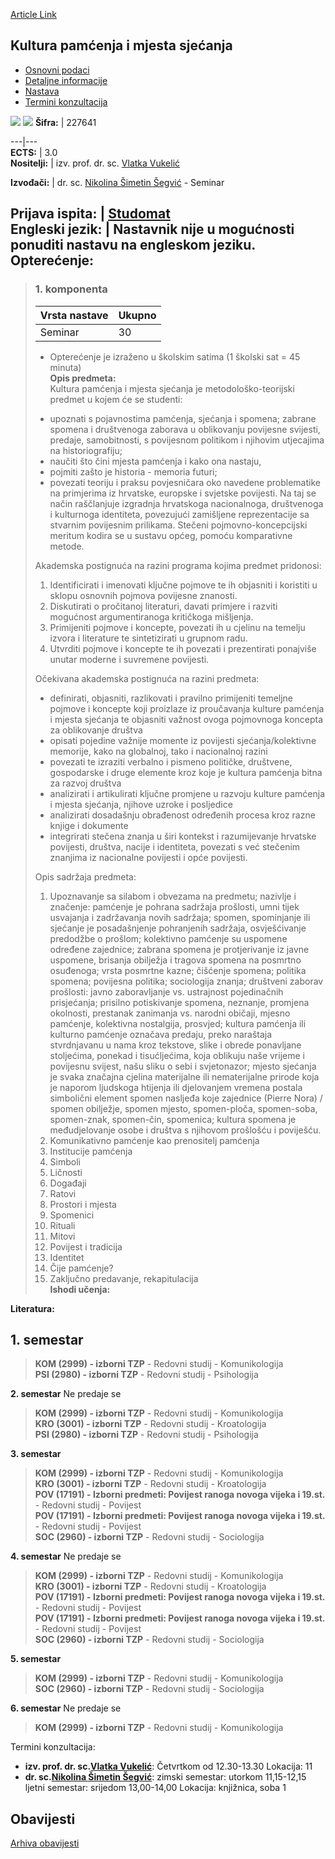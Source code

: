 [Article Link](https://www.fhs.hr/predmet/kpms)

## Kultura pamćenja i mjesta sjećanja
  * [Osnovni podaci](https://www.fhs.hr/predmet/kpms#v1id-904832_433558_1_0 "Osnovni podaci")
  * [Detaljne informacije](https://www.fhs.hr/predmet/kpms#v1id-904832_433558_1_1 "Detaljne informacije")
  * [Nastava](https://www.fhs.hr/predmet/kpms#v1id-904832_433558_1_2 "Nastava")
  * [Termini konzultacija](https://www.fhs.hr/predmet/kpms#v1id-904832_433558_1_3 "Termini konzultacija")


[![](https://www.fhs.hr/img/flags/gif/hr.gif)](https://www.fhs.hr/predmet/kpms) [![](https://www.fhs.hr/img/flags/gif/gb.gif)](https://www.fhs.hr/en/course/comapor)
**Šifra:** |  227641  
  
---|---  
**ECTS:** |  3.0   
**Nositelji:** |  izv. prof. dr. sc. [Vlatka Vukelić](https://www.fhs.hr/djelatnik/vlatka.vukelic)   
  
**Izvođači:** |  dr. sc. [Nikolina Šimetin Šegvić](https://www.fhs.hr/djelatnik/nikolina.simetin_segvic) - Seminar  
  
**Prijava ispita:** |  [Studomat](http://www.isvu.hr/studomat)  
**Engleski jezik:** |  Nastavnik nije u mogućnosti ponuditi nastavu na engleskom jeziku.   
**Opterećenje:**  
---  
> ### 1. komponenta
> | Vrsta nastave | Ukupno  
> ---|---  
> Seminar | 30  
> * Opterećenje je izraženo u školskim satima (1 školski sat = 45 minuta)   
**Opis predmeta:**  
> Kultura pamćenja i mjesta sjećanja je metodološko-teorijski predmet u kojem će se studenti:   
>  - upoznati s pojavnostima pamćenja, sjećanja i spomena; zabrane spomena i društvenoga zaborava u oblikovanju povijesne svijesti, predaje, samobitnosti, s povijesnom politikom i njihovim utjecajima na historiografiju;  
>  - naučiti što čini mjesta pamćenja i kako ona nastaju,  
>  - pojmiti zašto je historia - memoria futuri;  
>  - povezati teoriju i praksu povjesničara oko navedene problematike na primjerima iz hrvatske, europske i svjetske povijesti. Na taj se način raščlanjuje izgradnja hrvatskoga nacionalnoga, društvenoga i kulturnoga identiteta, povezujući zamišljene reprezentacije sa stvarnim povijesnim prilikama. Stečeni pojmovno-koncepcijski meritum kodira se u sustavu općeg, pomoću komparativne metode.  
>    
>  Akademska postignuća na razini programa kojima predmet pridonosi:   
>  1. Identificirati i imenovati ključne pojmove te ih objasniti i koristiti u sklopu osnovnih pojmova povijesne znanosti.  
>  2. Diskutirati o pročitanoj literaturi, davati primjere i razviti mogućnost argumentiranoga kritičkoga mišljenja.  
>  3. Primijeniti pojmove i koncepte, povezati ih u cjelinu na temelju izvora i literature te sintetizirati u grupnom radu.  
>  4. Utvrditi pojmove i koncepte te ih povezati i prezentirati ponajviše unutar moderne i suvremene povijesti.  
>    
>  Očekivana akademska postignuća na razini predmeta:   
>  - definirati, objasniti, razlikovati i pravilno primijeniti temeljne pojmove i koncepte koji proizlaze iz proučavanja kulture pamćenja i mjesta sjećanja te objasniti važnost ovoga pojmovnoga koncepta za oblikovanje društva  
>  - opisati pojedine važnije momente iz povijesti sjećanja/kolektivne memorije, kako na globalnoj, tako i nacionalnoj razini  
>  - povezati te izraziti verbalno i pismeno političke, društvene, gospodarske i druge elemente kroz koje je kultura pamćenja bitna za razvoj društva  
>  - analizirati i artikulirati ključne promjene u razvoju kulture pamćenja i mjesta sjećanja, njihove uzroke i posljedice  
>  - analizirati dosadašnju obrađenost određenih procesa kroz razne knjige i dokumente  
>  - integrirati stečena znanja u širi kontekst i razumijevanje hrvatske povijesti, društva, nacije i identiteta, povezati s već stečenim znanjima iz nacionalne povijesti i opće povijesti.   
>    
>  Opis sadržaja predmeta:   
>  1. Upoznavanje sa silabom i obvezama na predmetu; nazivlje i značenje: pamćenje je pohrana sadržaja prošlosti, umni tijek usvajanja i zadržavanja novih sadržaja; spomen, spominjanje ili sjećanje je posadašnjenje pohranjenih sadržaja, osvješćivanje predodžbe o prošlom; kolektivno pamćenje su uspomene određene zajednice; zabrana spomena je protjerivanje iz javne uspomene, brisanja obilježja i tragova spomena na posmrtno osuđenoga; vrsta posmrtne kazne; čišćenje spomena; politika spomena; povijesna politika; sociologija znanja; društveni zaborav prošlosti: javno zaboravljanje vs. ustrajnost pojedinačnih prisjećanja; prisilno potiskivanje spomena, neznanje, promjena okolnosti, prestanak zanimanja vs. narodni običaji, mjesno pamćenje, kolektivna nostalgija, prosvjed; kultura pamćenja ili kulturno pamćenje označava predaju, preko naraštaja stvrdnjavanu u nama kroz tekstove, slike i obrede ponavljane stoljećima, ponekad i tisućljećima, koja oblikuju naše vrijeme i povijesnu svijest, našu sliku o sebi i svjetonazor; mjesto sjećanja je svaka značajna cjelina materijalne ili nematerijalne prirode koja je naporom ljudskoga htijenja ili djelovanjem vremena postala simbolični element spomen nasljeđa koje zajednice (Pierre Nora) / spomen obilježje, spomen mjesto, spomen-ploča, spomen-soba, spomen-znak, spomen-čin, spomenica; kultura spomena je međudjelovanje osobe i društva s njihovom prošlošću i poviješću.   
>  2. Komunikativno pamćenje kao prenositelj pamćenja  
>  3. Institucije pamćenja  
>  4. Simboli  
>  5. Ličnosti  
>  6. Događaji  
>  7. Ratovi  
>  8. Prostori i mjesta  
>  9. Spomenici  
>  10. Rituali  
>  11. Mitovi  
>  12. Povijest i tradicija  
>  13. Identitet  
>  14. Čije pamćenje?   
>  15. Zaključno predavanje, rekapitulacija  
**Ishodi učenja:**  

  
**Literatura:**  

  
**1. semestar**  
---  
> **KOM (2999) - izborni TZP** - Redovni studij - Komunikologija  
>  **PSI (2980) - izborni TZP** - Redovni studij - Psihologija  
>   
  
**2. semestar** Ne predaje se  
> **KOM (2999) - izborni TZP** - Redovni studij - Komunikologija  
>  **KRO (3001) - izborni TZP** - Redovni studij - Kroatologija  
>  **PSI (2980) - izborni TZP** - Redovni studij - Psihologija  
>   
  
**3. semestar**  
> **KOM (2999) - izborni TZP** - Redovni studij - Komunikologija  
>  **KRO (3001) - izborni TZP** - Redovni studij - Kroatologija  
>  **POV (17191) - Izborni predmeti: Povijest ranoga novoga vijeka i 19.st.** - Redovni studij - Povijest  
>  **POV (17191) - Izborni predmeti: Povijest ranoga novoga vijeka i 19.st.** - Redovni studij - Povijest  
>  **SOC (2960) - izborni TZP** - Redovni studij - Sociologija  
>   
  
**4. semestar** Ne predaje se  
> **KOM (2999) - izborni TZP** - Redovni studij - Komunikologija  
>  **KRO (3001) - izborni TZP** - Redovni studij - Kroatologija  
>  **POV (17191) - Izborni predmeti: Povijest ranoga novoga vijeka i 19.st.** - Redovni studij - Povijest  
>  **POV (17191) - Izborni predmeti: Povijest ranoga novoga vijeka i 19.st.** - Redovni studij - Povijest  
>  **SOC (2960) - izborni TZP** - Redovni studij - Sociologija  
>   
  
**5. semestar**  
> **KOM (2999) - izborni TZP** - Redovni studij - Komunikologija  
>  **SOC (2960) - izborni TZP** - Redovni studij - Sociologija  
>   
  
**6. semestar** Ne predaje se  
> **KOM (2999) - izborni TZP** - Redovni studij - Komunikologija  
>   
Termini konzultacija: 
  * **izv. prof. dr. sc.[Vlatka Vukelić](https://www.fhs.hr/djelatnik/vlatka.vukelic)**: 
Četvrtkom od 12.30-13.30
Lokacija: 11 
  * **dr. sc.[Nikolina Šimetin Šegvić](https://www.fhs.hr/djelatnik/nikolina.simetin_segvic)**: 
zimski semestar: utorkom 11,15-12,15
ljetni semestar: srijedom 13,00-14,00
Lokacija: knjižnica, soba 1 


## Obavijesti
[Arhiva obavijesti](https://www.fhs.hr/predmet/kpms?@=21g9x#news_121326 "Arhiva obavijesti")
